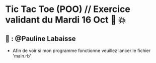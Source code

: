 # Tic Tac Toe (POO) // Exercice validant du Mardi 16 Oct :poop: :boom:

## :raising_hand: : @Pauline Labaisse  

- Afin de voir si mon programme fonctionne veuillez lancer le fichier 'main.rb'
